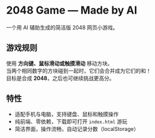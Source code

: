 # 2048 Game — Made by AI

一个用 AI 辅助生成的简洁版 2048 网页小游戏。

## 游戏规则
使用 **方向键、鼠标滑动或触摸滑动** 移动方块。  
当两个相同数字的方块碰到一起时，它们会合并成为它们的和！  
目标是合成 **2048**，之后也可继续挑战更高分。

## 特性
- 适配手机与电脑，支持键盘、鼠标和触摸操作
- 纯前端、零依赖，下载即可打开 `index.html` 游玩
- 简洁界面，操作流畅，自动记录分数（localStorage）